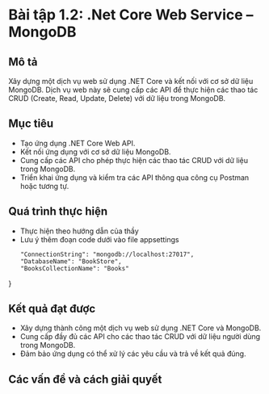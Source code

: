 # Bài tập 1.2: .Net Core Web Service – MongoDB

## Mô tả
Xây dựng một dịch vụ web sử dụng .NET Core và kết nối với cơ sở dữ liệu MongoDB. Dịch vụ web này sẽ cung cấp các API để thực hiện các thao tác CRUD (Create, Read, Update, Delete) với dữ liệu trong MongoDB.

## Mục tiêu
- Tạo ứng dụng .NET Core Web API.
- Kết nối ứng dụng với cơ sở dữ liệu MongoDB.
- Cung cấp các API cho phép thực hiện các thao tác CRUD với dữ liệu trong MongoDB.
- Triển khai ứng dụng và kiểm tra các API thông qua công cụ Postman hoặc tương tự.

## Quá trình thực hiện
- Thực hiện theo hướng dẫn của thầy
- Lưu ý thêm đoạn code dưới vào file appsettings
  ```{
  "ConnectionString": "mongodb://localhost:27017",
  "DatabaseName": "BookStore",
  "BooksCollectionName": "Books"
}

## Kết quả đạt được
- Xây dựng thành công một dịch vụ web sử dụng .NET Core và MongoDB.
- Cung cấp đầy đủ các API cho các thao tác CRUD với dữ liệu người dùng trong MongoDB.
- Đảm bảo ứng dụng có thể xử lý các yêu cầu và trả về kết quả đúng.

## Các vấn đề và cách giải quyết



